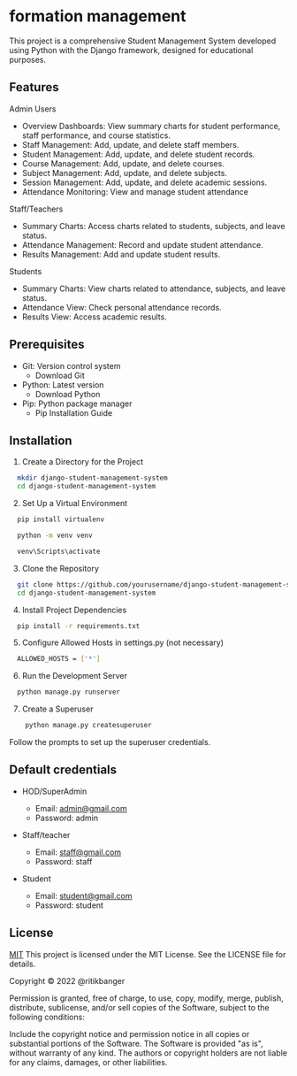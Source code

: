 
# formation management

This project is a comprehensive Student Management System developed using Python with the Django framework, designed for educational purposes.


## Features

 Admin Users
- Overview Dashboards: View summary charts for student performance, staff performance, and course statistics.
- Staff Management: Add, update, and delete staff members.
- Student Management: Add, update, and delete student records.
- Course Management: Add, update, and delete courses.
- Subject Management: Add, update, and delete subjects.
- Session Management: Add, update, and delete academic sessions.
- Attendance Monitoring: View and manage student attendance

Staff/Teachers

- Summary Charts: Access charts related to students, subjects, and leave status.
- Attendance Management: Record and update student attendance.
- Results Management: Add and update student results.

Students

- Summary Charts: View charts related to attendance, subjects, and leave status.
- Attendance View: Check personal attendance records.
- Results View: Access academic results.



## Prerequisites

- Git: Version control system
    - Download Git
- Python: Latest version
    - Download Python
- Pip: Python package manager
    - Pip Installation Guide

## Installation

1. Create a Directory for the Project

```bash
  mkdir django-student-management-system
  cd django-student-management-system
```
2. Set Up a Virtual Environment

```bash
  pip install virtualenv
```
```bash
  python -m venv venv
```
```bash
  venv\Scripts\activate
```
3. Clone the Repository
```bash
  git clone https://github.com/yourusername/django-student-management-system.git
  cd django-student-management-system
```
4. Install Project Dependencies

```bash
  pip install -r requirements.txt
```

5. Configure Allowed Hosts in settings.py  (not necessary)

```bash
  ALLOWED_HOSTS = ['*']
```

6. Run the Development Server

```bash
  python manage.py runserver
```

7. Create a Superuser

```bash
    python manage.py createsuperuser
```
Follow the prompts to set up the superuser credentials.


## Default credentials 

- HOD/SuperAdmin

    - Email:     admin@gmail.com
    - Password:  admin
    
- Staff/teacher

    - Email:     staff@gmail.com
    - Password:  staff

- Student

    - Email:     student@gmail.com
    - Password:  student

## License

[MIT](https://choosealicense.com/licenses/mit/) This project is licensed under the MIT License. See the LICENSE file for details.

Copyright © 2022 @ritikbanger

Permission is granted, free of charge, to use, copy, modify, merge, publish, distribute, sublicense, and/or sell copies of the Software, subject to the following conditions:

Include the copyright notice and permission notice in all copies or substantial portions of the Software.
The Software is provided "as is", without warranty of any kind. The authors or copyright holders are not liable for any claims, damages, or other liabilities.

